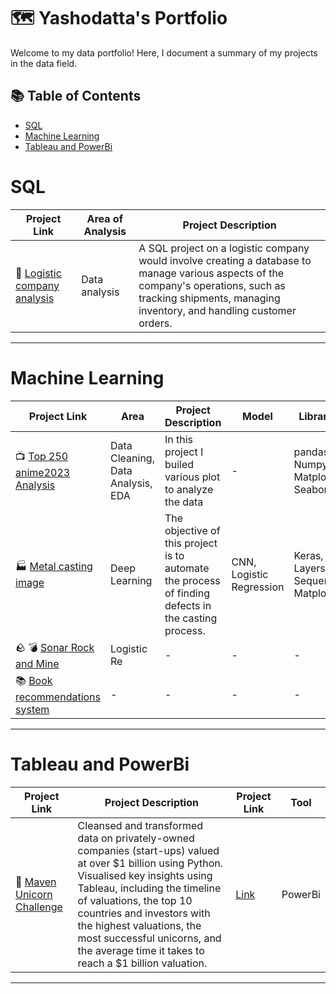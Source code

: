 # 🗺 Yashodatta's Portfolio

Welcome to my data portfolio! Here, I document a summary of my projects in the data field. 

## 📚 Table of Contents
- [SQL](#sql)
- [Machine Learning](#machine-learning)
- [Tableau and PowerBi](#tableau-and-powerbi)




# SQL

| Project Link | Area of Analysis | Project Description | 
|---|---|---|
| :truck: [Logistic company analysis](https://github.com/Yashodatta15/SQL_Project_on_Logistic_Company) | Data analysis | A SQL project on a logistic company would involve creating a database to manage various aspects of the company's operations, such as tracking shipments, managing inventory, and handling customer orders. | 


***

# Machine Learning

| Project Link | Area | Project Description | Model | Libraries |    
|---|---|---|---|---|
| 📺 [Top 250 anime2023 Analysis](https://github.com/Yashodatta15/Top-250-anime-2023-EDA) | Data Cleaning, Data Analysis, EDA | In this project I builed various plot to analyze the data | - |pandas, Numpy, Matplotlib, Seaborn | 
| :factory: [Metal casting image](https://github.com/Yashodatta15/Metal-casting-product-image-classification-for-quality-inspection) |   Deep Learning | The objective of this project is to automate the process of finding defects in the casting process. |CNN, Logistic Regression| Keras, Layers, Sequential, Matplotlib |   
| :rock: :bomb: [Sonar Rock and Mine](https://github.com/Yashodatta15/SONAR-ROCK-AND-MINE-PREDICTION) | Logistic Re | - | - | - |
| :books: [Book recommendations system](https://github.com/Yashodatta15/Book-Recommendations-System) | - | - | - | - |


***

# Tableau and PowerBi

| Project Link | Project Description | Project Link | Tool |
|---|---|---|---|
| 🦄 [Maven Unicorn Challenge](https://github.com/Yashodatta15/Maven_Unicorn_Challenge) | Cleansed and transformed data on privately-owned companies (start-ups) valued at over $1 billion using Python. Visualised key insights using Tableau, including the timeline of valuations, the top 10 countries and investors with the highest valuations, the most successful unicorns, and the average time it takes to reach a $1 billion valuation. | [Link](https://github.com/Yashodatta15/Maven_Unicorn_Challenge) | PowerBi |


***



